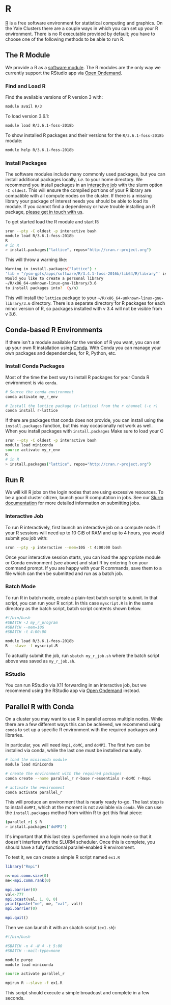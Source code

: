 # R

[R](https://www.r-project.org/about.html) is a free software environment for statistical computing and graphics. On the Yale Clusters there are a couple ways in which you can set up your R environment. There is no R executable provided by default; you have to choose one of the following methods to be able to run R.

## The R Module

We provide a R as a [software module](/clusters-at-yale/applications/modules). The R modules are the only way we currently support the RStudio app via [Open Ondemand](/clusters-at-yale/access/ood/#interactive-apps).

### Find and Load R

Find the available versions of R version 3 with:

``` bash
module avail R/3
```

To load version 3.6.1:

``` bash
module load R/3.6.1-foss-2018b
```

To show installed R packages and their versions for the `R/3.6.1-foss-2018b` module:

``` bash
module help R/3.6.1-foss-2018b
```

### Install Packages

The software modules include many commonly used packages, but you can install additional packages locally, _i.e._ to your home directory. We recommend you install packages in an [interactive job](/clusters-at-yale/job-scheduling/#interactive-jobs) with the slurm option `-C oldest`. This will ensure the compiled portions of your R library are compatible with all compute nodes on the cluster. If there is a missing library your package of interest needs you should be able to load its module. If you cannot find a dependency or have trouble installing an R package, [please get in touch with us](/#web-and-email-support).

To get started load the R module and start R:

```bash
srun --pty -C oldest -p interactive bash
module load R/3.6.1-foss-2018b
R
# in R
> install.packages("lattice", repos="http://cran.r-project.org")
```

This will throw a warning like:

```bash
Warning in install.packages("lattice") :
'lib = "/ysm-gpfs/apps/software/R/3.4.1-foss-2016b/lib64/R/library"' is not writable
Would you like to create a personal library
~/R/x86_64-unknown-linux-gnu-library/3.6
to install packages into?  (y/n)
```

This will install the `lattice` package to your `~/R/x86_64-unknown-linux-gnu-library/3.6` directory. There is a separate directory for R packages for each minor version of R, so packages installed with v 3.4 will not be visible from v 3.6.


## Conda-based R Environments

If there isn't a module available for the version of R you want, you can set up your own R installation using [Conda](/clusters-at-yale/guides/conda). With Conda you can manage your own packages and dependencies, for R, Python, etc.

### Install Conda Packages

Most of the time the best way to install R packages for your Conda R environment is via `conda`.

``` bash
# Source the conda environment
conda activate my_r_env

# Install the lattice package (r-lattice) from the r channel (-c r)
conda install r-lattice

```

If there are packages that conda does not provide, you can install using the `install.packages` function, but this may occasionally not work as well. When you install packages with `install.packages` Make sure to load your C

``` bash
srun --pty -C oldest -p interactive bash
module load miniconda
source activate my_r_env
R
# in R
> install.packages("lattice", repos="http://cran.r-project.org")
```

## Run R

We will kill R jobs on the login nodes that are using excessive resources. To be a good cluster citizen, launch your R computation in jobs. See our [Slurm documentation](/clusters-at-yale/job-scheduling) for more detailed information on submitting jobs.

### Interactive Job

To run R interactively, first launch an interactive job on a compute node. If your R sessions will need up to 10 GiB of RAM and up to 4 hours, you would submit you job with:

``` bash
srun --pty -p interactive --mem=10G -t 4:00:00 bash
```

Once your interactive session starts, you can load the appropriate module or Conda environment (see above) and start R by entering `R` on your command prompt. If you are happy with your R commands, save them to a file which can then be submitted and run as a batch job.

### Batch Mode

To run R in batch mode, create a plain-text batch script to submit. In that script, you can run your R script. In this case `myscript.R` is in the same directory as the batch script, batch script contents shown below.

``` bash
#!/bin/bash
#SBATCH -J my_r_program
#SBATCH --mem=10G
#SBATCH -t 4:00:00

module load R/3.6.1-foss-2018b
R --slave -f myscript.R
```

To actually submit the job, run `sbatch my_r_job.sh` where the batch script above was saved as `my_r_job.sh`.

### RStudio

You can run RStudio via X11 forwarding in an interactive job, but we recommend using the RStudio app via [Open Ondemand](/clusters-at-yale/access/ood/#interactive-apps) instead.

## Parallel R with Conda

On a cluster you may want to use R in parallel across multiple nodes. While there are a few different ways this can be achieved, we recommend using `conda` to set up a specific R environment with the required packages and libraries.

In particular, you will need `Rmpi`, `doMC`, and `doMPI`. The first two can be installed via conda, while the last one must be installed manually.

```bash
# load the miniconda module
module load miniconda

# create the environment with the required packages
conda create --name parallel_r r-base r-essentials r-doMC r-Rmpi

# activate the environment
conda activate parallel_r
```

This will produce an environment that is nearly ready to-go. 
The last step is to install `doMPI`, which at the moment is not available via `conda`.
We can use the `install.packages` method from within R to get this final piece:
```bash
(parallel_r) $ R
> install.packages('doMPI')
```
It's important that this last step is performed on a login node so that it doesn't interfere with 
the SLURM scheduler. 
Once this is complete, you should have a fully functional parallel-enabled R environment.

To test it, we can create a simple R script named `ex1.R`

```R
library("Rmpi")

n<-mpi.comm.size(0)
me<-mpi.comm.rank(0)

mpi.barrier(0)
val<-777
mpi.bcast(val, 1, 0, 0)
print(paste("me", me, "val", val))
mpi.barrier(0)

mpi.quit()

```

Then we can launch it with an sbatch script (`ex1.sh`):

```sh
#!/bin/bash

#SBATCH -n 4 -N 4 -t 5:00
#SBATCH --mail-type=none

module purge
module load miniconda

source activate parallel_r

mpirun R --slave -f ex1.R
```

This script should execute a simple broadcast and complete in a few seconds. 


